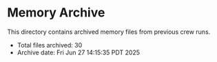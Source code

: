 # Memory Archive

This directory contains archived memory files from previous crew runs.

- Total files archived:       30
- Archive date: Fri Jun 27 14:15:35 PDT 2025
